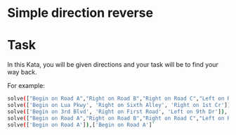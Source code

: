 # Simple direction reverse 

# Task

In this Kata, you will be given directions and your task will be to find your way back.


For example:
```sh
solve(["Begin on Road A","Right on Road B","Right on Road C","Left on Road D"]) = ['Begin on Road D', 'Right on Road C', 'Left on Road B', 'Left on Road A']
solve(['Begin on Lua Pkwy', 'Right on Sixth Alley', 'Right on 1st Cr']) =  ['Begin on 1st Cr', 'Left on Sixth Alley', 'Left on Lua Pkwy'] 
solve(['Begin on 3rd Blvd', 'Right on First Road', 'Left on 9th Dr']), ['Begin on 9th Dr', 'Right on First Road', 'Left on 3rd Blvd'];
solve(["Begin on Road A","Right on Road B","Right on Road C","Left on Road D"]),['Begin on Road D', 'Right on Road C', 'Left on Road B', 'Left on Road A'];
solve(['Begin on Road A']),['Begin on Road A']` 
```

